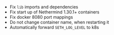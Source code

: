 - Fix `lib` imports and dependencies
- Fix start up of Nethermind 1.30.1+ containers
- Fix docker 8080 port mappings
- Do not change container name, when restarting it
- Automatically forward `SETH_LOG_LEVEL` to k8s